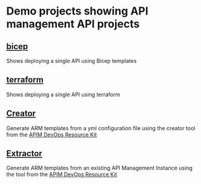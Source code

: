 # Demo projects showing API management API projects

## [bicep](./bicep)

Shows deploying a single API using Bicep templates

## [terraform](./terraform)

Shows deploying a single API using terraform

## [Creator](./creator)

Generate ARM templates from a yml configuration file using the creator tool from the [APIM DevOps Resource Kit](https://github.com/Azure/azure-api-management-devops-resource-kit)

## [Extractor](./extractor)

Generate ARM templates from an existing API Management Instance using the tool from the [APIM DevOps Resource Kit](https://github.com/Azure/azure-api-management-devops-resource-kit)
